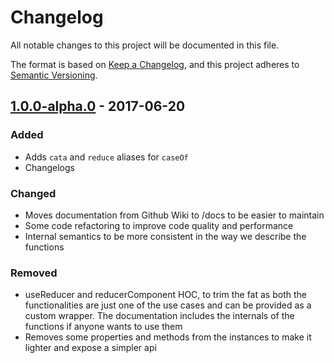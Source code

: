 # Changelog
All notable changes to this project will be documented in this file.

The format is based on [Keep a Changelog](https://keepachangelog.com/en/1.0.0/),
and this project adheres to [Semantic Versioning](https://semver.org/spec/v2.0.0.html).

## [1.0.0-alpha.0] - 2017-06-20
### Added
- Adds `cata` and `reduce` aliases for `caseOf`
- Changelogs

### Changed
- Moves documentation from Github Wiki to /docs to be easier to maintain
- Some code refactoring to improve code quality and performance
- Internal semantics to be more consistent in the way we describe the functions

### Removed
- useReducer and reducerComponent HOC, to trim the fat as both the functionalities are just one of the use cases and can be provided as a custom wrapper. The documentation includes the internals of the functions if anyone wants to use them
- Removes some properties and methods from the instances to make it lighter and expose a simpler api

[1.0.0-alpha.0]: https://github.com/phenax/enum-fp/compare/v0.5.0...v1.0.0-alpha.0
